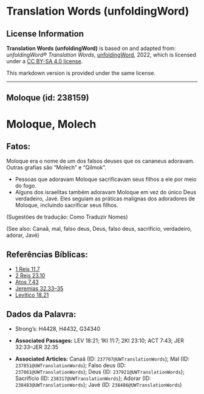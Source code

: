 # Translation Words (unfoldingWord)

## License Information

**Translation Words (unfoldingWord)** is based on and adapted from: _unfoldingWord® Translation Words_, [unfoldingWord](https://unfoldingword.org/utw), 2022, which is licensed under a [CC BY-SA 4.0 license](https://creativecommons.org/licenses/by-sa/4.0/legalcode.en).

This markdown version is provided under the same license.



--------------------------------

## Moloque (id: 238159)

Moloque, Molech
===============

Fatos:
------

Moloque era o nome de um dos falsos deuses que os cananeus adoravam. Outras grafias são “Molech” e “Qilmok”.

* Pessoas que adoravam Moloque sacrificavam seus filhos a ele por meio do fogo.
* Alguns dos israelitas também adoravam Moloque em vez do único Deus verdadeiro, Javé. Eles seguiam as práticas malignas dos adoradores de Moloque, incluindo sacrificar seus filhos.

(Sugestões de tradução: Como Traduzir Nomes)

(See also: Canaã, mal, falso deus, Deus, falso deus, sacrifício, verdadeiro, adorar, Javé)

Referências Bíblicas:
---------------------

* [1 Reis 11\.7](https://ref.ly/1Kgs11:7)
* [2 Reis 23\.10](https://ref.ly/2Kgs23:10)
* [Atos 7\.43](https://ref.ly/Acts7:43)
* [Jeremias 32\.33–35](https://ref.ly/Jer32:33-Jer32:35)
* [Levítico 18\.21](https://ref.ly/Lev18:21)

Dados da Palavra:
-----------------

* Strong’s: H4428, H4432, G34340

* **Associated Passages:** LEV 18:21; 1KI 11:7; 2KI 23:10; ACT 7:43; JER 32:33–JER 32:35
* **Associated Articles:** Canaã (ID: `237707@UWTranslationWords`); Mal (ID: `237851@UWTranslationWords`); Falso deus (ID: `237861@UWTranslationWords`); Deus (ID: `237921@UWTranslationWords`); Sacrifício (ID: `238317@UWTranslationWords`); Adorar (ID: `238483@UWTranslationWords`); Javé (ID: `238486@UWTranslationWords`)

